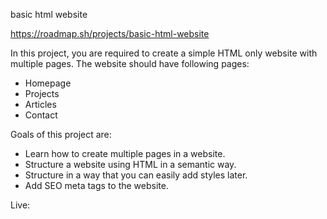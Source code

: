 basic html website

https://roadmap.sh/projects/basic-html-website

In this project, you are required to create a simple HTML only website with multiple pages. The website should have following pages:

- Homepage
- Projects
- Articles
- Contact

Goals of this project are:

- Learn how to create multiple pages in a website.
- Structure a website using HTML in a semantic way.
- Structure in a way that you can easily add styles later.
- Add SEO meta tags to the website.

Live: 
